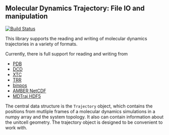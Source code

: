 ## Molecular Dynamics Trajectory: File IO and manipulation

[![Build Status](https://travis-ci.org/rmcgibbo/mdtraj.png)](https://travis-ci.org/rmcgibbo/mdtraj)

This library supports the reading and writing of molecular dynamics trajectories in a variety of formats.

Currently, there is full support for reading and writing from
 - [PDB](http://deposit.rcsb.org/adit/docs/pdb_atom_format.html)
 - [DCD](https://www-s.ks.uiuc.edu/Research/vmd/plugins/molfile/dcdplugin.html)
 - [XTC](http://manual.gromacs.org/online/xtc.html)
 - [TRR](http://www.gromacs.org/Documentation/File_Formats/.trr_File)
 - [binpos](https://www-s.ks.uiuc.edu/Research/vmd/plugins/molfile/binposplugin.html)
 - [AMBER NetCDF](http://ambermd.org/netcdf/nctraj.html)
 - [MDTraj HDF5](https://github.com/rmcgibbo/mdtraj/wiki/HDF5-Trajectory-Format)

The central data structure is the `Trajectory` object, which contains the positions from mutliple frames
of a molecular dynamics simulations in a numpy array and the system topology. It also can contain
information about the unitcell geometry. The trajectory object is designed to be convenient to work with.
